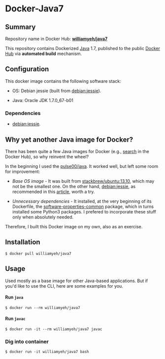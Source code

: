 Docker-Java7
============

## Summary

Repository name in Docker Hub: **[williamyeh/java7](https://registry.hub.docker.com/u/williamyeh/java7/)**

This repository contains Dockerized [Java](https://www.java.com/) 1.7, published to the public [Docker Hub](https://registry.hub.docker.com/) via **automated build** mechanism.



## Configuration

This docker image contains the following software stack:

- OS: Debian jessie (built from [debian:jessie](https://registry.hub.docker.com/_/debian/)).

- Java: Oracle JDK 1.7.0_67-b01


### Dependencies

- [debian:jessie](https://registry.hub.docker.com/_/debian/).



## Why yet another Java image for Docker?

There has been quite a few Java images for Docker (e.g., [search](https://registry.hub.docker.com/search?q=java) in the Docker Hub), so why reinvent the wheel?

In the beginning I used the [pulse00/java](https://github.com/dubture-dockerfiles/java). It worked well, but left some room for improvement:

- *Base OS image* - It was built from [stackbrew/ubuntu:13.10](https://registry.hub.docker.com/u/stackbrew/ubuntu/), which may not be the smallest one.  On the other hand, [debian:jessie](https://registry.hub.docker.com/_/debian/), as recommended in this [article](http://crosbymichael.com/dockerfile-best-practices-take-2.html), worth a try.

- *Unnecessary dependencies* - It installed, at the very beginning of its Dockerfile, the [software-properties-common](https://packages.debian.org/sid/admin/software-properties-common) package, which in turns installed some Python3 packages.  I prefered to incorporate these stuff only when absolutely needed.

Therefore, I built this Docker image on my own, also as an exercise.



## Installation

   ```
   $ docker pull williamyeh/java7
   ```


## Usage

Used mostly as a base image for other Java-based applications. But if you'd like to use the CLI, here are some examples for you.


#### Run `java`

```
$ docker run --rm williamyeh/java7
```


#### Run `javac`

```
$ docker run -it --rm williamyeh/java7 javac
```


### Dig into container

```
$ docker run -it williamyeh/java7 bash
```

